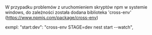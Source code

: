 W przypadku problemów z uruchomieniem skryptów npm w systemie windows,
do zależności została dodana biblioteka 'cross-env'
(https://www.npmjs.com/package/cross-env)

exmpl:
"start:dev": "cross-env STAGE=dev nest start --watch",
